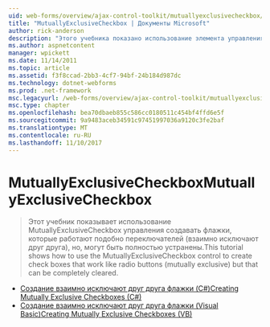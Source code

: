 ```yaml
---
uid: web-forms/overview/ajax-control-toolkit/mutuallyexclusivecheckbox/index
title: "MutuallyExclusiveCheckbox | Документы Microsoft"
author: rick-anderson
description: "Этого учебника показано использование элемента управления MutuallyExclusiveCheckbox создавать флажки, которые работают подобно переключателей (взаимно исключают друг друга), но это может быть..."
ms.author: aspnetcontent
manager: wpickett
ms.date: 11/14/2011
ms.topic: article
ms.assetid: f3f8ccad-2bb3-4cf7-94bf-24b184d987dc
ms.technology: dotnet-webforms
ms.prod: .net-framework
msc.legacyurl: /web-forms/overview/ajax-control-toolkit/mutuallyexclusivecheckbox
msc.type: chapter
ms.openlocfilehash: bea70dbaeb855c586cc0180511c454bf4ffd6e5f
ms.sourcegitcommit: 9a9483aceb34591c97451997036a9120c3fe2baf
ms.translationtype: MT
ms.contentlocale: ru-RU
ms.lasthandoff: 11/10/2017
---
```

<a name="mutuallyexclusivecheckbox"></a><span data-ttu-id="9f1f5-103">MutuallyExclusiveCheckbox</span><span class="sxs-lookup"><span data-stu-id="9f1f5-103">MutuallyExclusiveCheckbox</span></span>
====================
> <span data-ttu-id="9f1f5-104">Этот учебник показывает использование MutuallyExclusiveCheckbox управления создавать флажки, которые работают подобно переключателей (взаимно исключают друг друга), но, могут быть полностью устранены.</span><span class="sxs-lookup"><span data-stu-id="9f1f5-104">This tutorial shows how to use the MutuallyExclusiveCheckbox control to create check boxes that work like radio buttons (mutually exclusive) but that can be completely cleared.</span></span>


- [<span data-ttu-id="9f1f5-105">Создание взаимно исключают друг друга флажки (C#)</span><span class="sxs-lookup"><span data-stu-id="9f1f5-105">Creating Mutually Exclusive Checkboxes (C#)</span></span>](creating-mutually-exclusive-checkboxes-cs.md)
- [<span data-ttu-id="9f1f5-106">Создание взаимно исключают друг друга флажки (Visual Basic)</span><span class="sxs-lookup"><span data-stu-id="9f1f5-106">Creating Mutually Exclusive Checkboxes (VB)</span></span>](creating-mutually-exclusive-checkboxes-vb.md)
